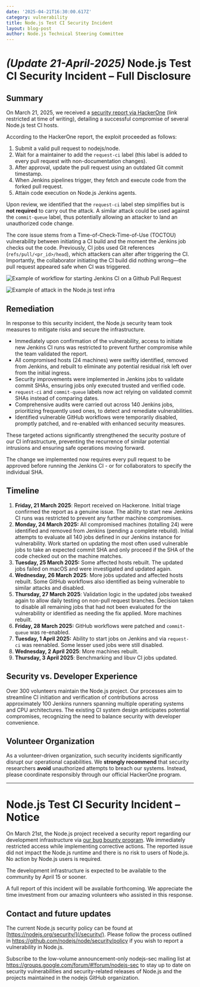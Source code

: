 ```yaml
---
date: '2025-04-21T16:30:00.617Z'
category: vulnerability
title: Node.js Test CI Security Incident
layout: blog-post
author: Node.js Technical Steering Committee
---
```


# _(Update 21-April-2025)_ Node.js Test CI Security Incident – Full Disclosure

## Summary

On March 21, 2025, we received a [security report via HackerOne](https://hackerone.com/reports/3050534) (link restricted at time of writing), detailing a successful compromise of several Node.js test CI hosts.

According to the HackerOne report, the exploit proceeded as follows:

1. Submit a valid pull request to nodejs/node.
2. Wait for a maintainer to add the `request-ci` label (this label is added to every pull request with non-documentation changes).
3. After approval, update the pull request using an outdated Git commit timestamp.
4. When Jenkins pipelines trigger, they fetch and execute code from the forked pull request.
5. Attain code execution on Node.js Jenkins agents.

Upon review, we identified that the `request-ci` label step simplifies but is **not required** to carry out the attack. A similar attack could be used against the `commit-queue` label, thus potentially allowing an attacker to land an unauthorized code change.

The core issue stems from a Time-of-Check-Time-of-Use (TOCTOU) vulnerability between initiating a CI build and the moment the Jenkins job checks out the code. Previously, CI jobs used Git references (`refs/pull/<pr_id>/head`), which attackers can alter after triggering the CI. Importantly, the collaborator initiating the CI build did nothing wrong—the pull request appeared safe when CI was triggered.

![Example of workflow for starting Jenkins CI on a Github Pull Request][example_test_infra]

![Example of attack in the Node.js test infra][example_attack_test_Infra]

## Remediation

In response to this security incident, the Node.js security team took measures to mitigate risks and secure the infrastructure.

- Immediately upon confirmation of the vulnerability, access to initiate new Jenkins CI runs was restricted to prevent further compromise while the team validated the report.
- All compromised hosts (24 machines) were swiftly identified, removed from Jenkins, and rebuilt to eliminate any potential residual risk left over from the initial ingress.
- Security improvements were implemented in Jenkins jobs to validate commit SHAs, ensuring jobs only executed trusted and verified code.
- `request-ci` and `commit-queue` labels now act relying on validated commit SHAs instead of comparing dates.
- Comprehensive audits were carried out across 140 Jenkins jobs, prioritizing frequently used ones, to detect and remediate vulnerabilities.
- Identified vulnerable GitHub workflows were temporarily disabled, promptly patched, and re-enabled with enhanced security measures.

These targeted actions significantly strengthened the security posture of our CI infrastructure, preventing the recurrence of similar potential
intrusions and ensuring safe operations moving forward.

The change we implemented now requires every pull request to be approved before running the Jenkins CI - or for collaborators to specify the individual SHA.

## Timeline

1. **Friday, 21 March 2025**: Report received on Hackerone. Initial triage confirmed the report as a genuine issue. The ability to start new Jenkins CI runs was restricted to prevent any further machine compromises.
2. **Monday, 24 March 2025:** All compromised machines (totalling 24\) were identified and removed from Jenkins (pending a complete rebuild). Initial attempts to evaluate all 140 jobs defined in our Jenkins instance for vulnerability. Work started on updating the most often used vulnerable jobs to take an expected commit SHA and only proceed if the SHA of the code checked out on the machine matches.
3. **Tuesday, 25 March 2025:** Some affected hosts rebuilt. The updated jobs failed on macOS and were investigated and updated again.
4. **Wednesday, 26 March 2025**: More jobs updated and affected hosts rebuilt. Some GitHub workflows also identified as being vulnerable to similar attacks and disabled.
5. **Thursday, 27 March 2025**: Validation logic in the updated jobs tweaked again to allow daily testing on non-pull request branches. Decision taken to disable all remaining jobs that had not been evaluated for the vulnerability or identified as needing the fix applied. More machines rebuilt.
6. **Friday, 28 March 2025:** GitHub workflows were patched and `commit-queue` was re-enabled.
7. **Tuesday, 1 April 2025:** Ability to start jobs on Jenkins and via `request-ci` was reenabled. Some lesser used jobs were still disabled.
7. **Wednesday, 2 April 2025**: More machines rebuilt.
8. **Thursday, 3 April 2025**: Benchmarking and libuv CI jobs updated.

## Security vs. Developer Experience

Over 300 volunteers maintain the Node.js project. Our processes aim to streamline CI initiation and verification of contributions across approximately 100 Jenkins runners spanning multiple operating systems and CPU architectures.
The existing CI system design anticipates potential compromises, recognizing the need to balance security with developer convenience.

## Volunteer Organization

As a volunteer-driven organization, such security incidents significantly disrupt our operational capabilities. We **strongly recommend** that security researchers **avoid** unauthorized attempts to breach our systems. Instead, please coordinate responsibly through our official HackerOne program.

---

# Node.js Test CI Security Incident – Notice

On March 21st, the Node.js project received a security report regarding our development infrastructure via [our bug bounty program](https://hackerone.com/nodejs). We immediately restricted access while implementing corrective actions.
The reported issue did not impact the Node.js runtime and there is no risk to users of Node.js. No action by Node.js users is required.

The development infrastructure is expected to be available to the community by April 15 or sooner.

A full report of this incident will be available forthcoming. We appreciate the time investment from our amazing volunteers who assisted in this response.

## Contact and future updates

The current Node.js security policy can be found at [https://nodejs.org/security/](/security/). Please follow the process outlined in <https://github.com/nodejs/node/security/policy> if you wish to report a vulnerability in Node.js.

Subscribe to the low-volume announcement-only nodejs-sec mailing list at <https://groups.google.com/forum/#!forum/nodejs-sec> to stay up to date on security vulnerabilities and security-related releases of Node.js and the projects maintained in the nodejs GitHub organization.

[example_test_infra]: /static/images/blog/vulnerability/example_test_infra.svg
[example_attack_test_Infra]: /static/images/blog/vulnerability/example_attack_test_infra.svg
